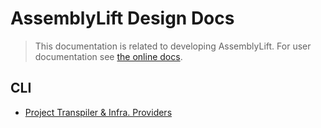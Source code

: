 AssemblyLift Design Docs
=================
> This documentation is related to developing AssemblyLift. For user documentation see 
> [the online docs](https://docs.assemblylift.akkoro.io).

## CLI
 * [Project Transpiler & Infra. Providers](cli-transpiler.md)